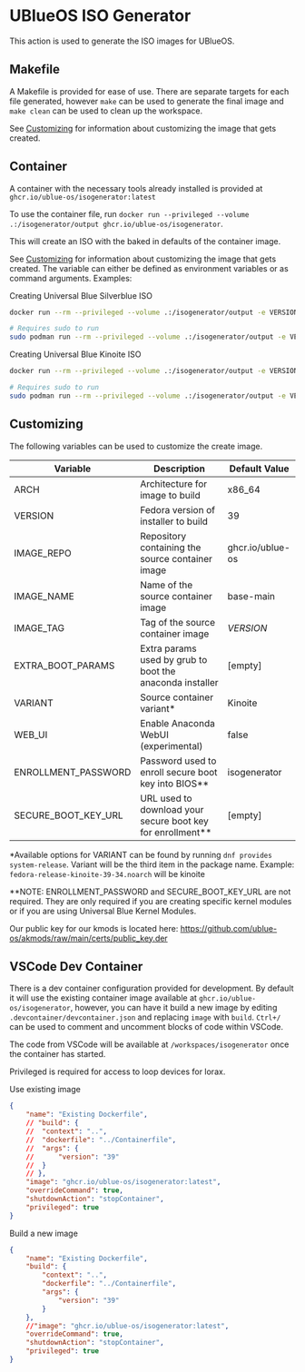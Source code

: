 # UBlueOS ISO Generator
This action is used to generate the ISO images for UBlueOS.

## Makefile
A Makefile is provided for ease of use. There are separate targets for each file generated, however `make` can be used to generate the final image and `make clean` can be used to clean up the workspace.

See [Customizing](#customizing) for information about customizing the image that gets created.

## Container
A container with the necessary tools already installed is provided at `ghcr.io/ublue-os/isogenerator:latest`

To use the container file, run `docker run --privileged --volume .:/isogenerator/output ghcr.io/ublue-os/isogenerator`.

This will create an ISO with the baked in defaults of the container image.

See [Customizing](#customizing) for information about customizing the image that gets created. The variable can either be defined as environment variables or as command arguments.
Examples:

Creating Universal Blue Silverblue ISO
```bash
docker run --rm --privileged --volume .:/isogenerator/output -e VERSION=39 -e IMAGE_NAME=silverblue-main -e IMAGE_TAG=latest -e VARIANT=Silverblue ghcr.io/ublue-os/isogenerator:39
```
```bash
# Requires sudo to run
sudo podman run --rm --privileged --volume .:/isogenerator/output -e VERSION=39 -e IMAGE_NAME=silverblue-main -e IMAGE_TAG=latest -e VARIANT=Silverblue ghcr.io/ublue-os/isogenerator:39
```

Creating Universal Blue Kinoite ISO
```bash
docker run --rm --privileged --volume .:/isogenerator/output -e VERSION=39 -e IMAGE_NAME=kinoite-main -e IMAGE_TAG=latest -e VARIANT=Kinoite ghcr.io/ublue-os/isogenerator:39
```
```bash
# Requires sudo to run
sudo podman run --rm --privileged --volume .:/isogenerator/output -e VERSION=39 -e IMAGE_NAME=kinoite-main -e IMAGE_TAG=latest -e VARIANT=Kinoite ghcr.io/ublue-os/isogenerator:39
```

## Customizing
The following variables can be used to customize the create image.

| Variable            | Description                                                  | Default Value          |
| -----------------   | ------------------------------------------------------------ | ---------------------- |
| ARCH                | Architecture for image to build                              | x86_64                 |
| VERSION             | Fedora version of installer to build                         | 39                     |
| IMAGE_REPO          | Repository containing the source container image             | ghcr.io/ublue-os       |
| IMAGE_NAME          | Name of the source container image                           | base-main              |
| IMAGE_TAG           | Tag of the source container image                            | *VERSION*              |
| EXTRA_BOOT_PARAMS   | Extra params used by grub to boot the anaconda installer     | \[empty\]              |
| VARIANT             | Source container variant\*                                   | Kinoite                |
| WEB_UI              | Enable Anaconda WebUI (experimental)                         | false                  |
| ENROLLMENT_PASSWORD | Password used to enroll secure boot key into BIOS\*\*        | isogenerator           |
| SECURE_BOOT_KEY_URL | URL used to download your secure boot key for enrollment\*\* | \[empty\]              |

\*Available options for VARIANT can be found by running `dnf provides system-release`. Variant will be the third item in the package name. Example: `fedora-release-kinoite-39-34.noarch` will be kinoite

\*\*NOTE: ENROLLMENT_PASSWORD and SECURE_BOOT_KEY_URL are not required. They are only required if you are creating specific kernel modules or if you are using Universal Blue Kernel Modules.

Our public key for our kmods is located here: https://github.com/ublue-os/akmods/raw/main/certs/public_key.der

## VSCode Dev Container
There is a dev container configuration provided for development. By default it will use the existing container image available at `ghcr.io/ublue-os/isogenerator`, however, you can have it build a new image by editing `.devcontainer/devcontainer.json` and replacing `image` with `build`. `Ctrl+/` can be used to comment and uncomment blocks of code within VSCode.

The code from VSCode will be available at `/workspaces/isogenerator` once the container has started.

Privileged is required for access to loop devices for lorax.

Use existing image
```json
{
	"name": "Existing Dockerfile",
	// "build": {
	// 	"context": "..",
	// 	"dockerfile": "../Containerfile",
	// 	"args": {
	// 		"version": "39"
	// 	}
	// },
	"image": "ghcr.io/ublue-os/isogenerator:latest",
	"overrideCommand": true,
	"shutdownAction": "stopContainer",
	"privileged": true
}
```

Build a new image
```json
{
	"name": "Existing Dockerfile",
	"build": {
		"context": "..",
		"dockerfile": "../Containerfile",
		"args": {
			"version": "39"
		}
	},
	//"image": "ghcr.io/ublue-os/isogenerator:latest",
	"overrideCommand": true,
	"shutdownAction": "stopContainer",
	"privileged": true
}
```
